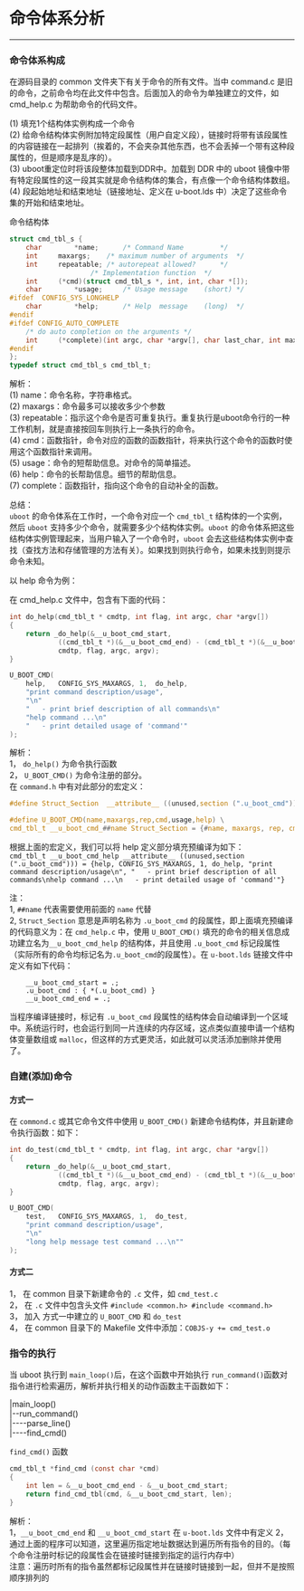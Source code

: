 # 命令体系分析

---

### 命令体系构成  
在源码目录的 common 文件夹下有关于命令的所有文件。当中 command.c 是旧的命令，之前命令均在此文件中包含。后面加入的命令为单独建立的文件，如 cmd_help.c 为帮助命令的代码文件。  


(1) 填充1个结构体实例构成一个命令  
(2) 给命令结构体实例附加特定段属性（用户自定义段），链接时将带有该段属性的内容链接在一起排列（挨着的，不会夹杂其他东西，也不会丢掉一个带有这种段属性的，但是顺序是乱序的）。  
(3) uboot重定位时将该段整体加载到DDR中。加载到 DDR 中的 uboot 镜像中带有特定段属性的这一段其实就是命令结构体的集合，有点像一个命令结构体数组。  
(4) 段起始地址和结束地址（链接地址、定义在 u-boot.lds 中）决定了这些命令集的开始和结束地址。  


命令结构体
```C
struct cmd_tbl_s {
	char		*name;		/* Command Name			*/
	int		maxargs;	/* maximum number of arguments	*/
	int		repeatable;	/* autorepeat allowed?		*/
					/* Implementation function	*/
	int		(*cmd)(struct cmd_tbl_s *, int, int, char *[]);
	char		*usage;		/* Usage message	(short)	*/
#ifdef	CONFIG_SYS_LONGHELP
	char		*help;		/* Help  message	(long)	*/
#endif
#ifdef CONFIG_AUTO_COMPLETE
	/* do auto completion on the arguments */
	int		(*complete)(int argc, char *argv[], char last_char, int maxv, char *cmdv[]);
#endif
};
typedef struct cmd_tbl_s cmd_tbl_t;

```
解析：  
(1) name：命令名称，字符串格式。  
(2) maxargs：命令最多可以接收多少个参数  
(3) repeatable：指示这个命令是否可重复执行。重复执行是uboot命令行的一种工作机制，就是直接按回车则执行上一条执行的命令。  
(4) cmd：函数指针，命令对应的函数的函数指针，将来执行这个命令的函数时使用这个函数指针来调用。  
(5) usage：命令的短帮助信息。对命令的简单描述。  
(6) help：命令的长帮助信息。细节的帮助信息。  
(7) complete：函数指针，指向这个命令的自动补全的函数。  

总结：  
`uboot` 的命令体系在工作时，一个命令对应一个  `cmd_tbl_t` 结构体的一个实例，然后  `uboot` 支持多少个命令，就需要多少个结构体实例。`uboot` 的命令体系把这些结构体实例管理起来，当用户输入了一个命令时，`uboot` 会去这些结构体实例中查找（查找方法和存储管理的方法有关）。如果找到则执行命令，如果未找到则提示命令未知。  

以 help 命令为例： 

在 cmd_help.c 文件中，包含有下面的代码：  
```C
int do_help(cmd_tbl_t * cmdtp, int flag, int argc, char *argv[])
{
	return _do_help(&__u_boot_cmd_start,
			((cmd_tbl_t *)(&__u_boot_cmd_end) - (cmd_tbl_t *)(&__u_boot_cmd_start))/sizeof(cmd_tbl_t *),
			cmdtp, flag, argc, argv);
}

U_BOOT_CMD(
	help,	CONFIG_SYS_MAXARGS,	1,	do_help,
	"print command description/usage",
	"\n"
	"	- print brief description of all commands\n"
	"help command ...\n"
	"	- print detailed usage of 'command'"
);
```
解析：  
1， `do_help()` 为命令执行函数  
2， `U_BOOT_CMD()` 为命令注册的部分。  
在 `command.h` 中有对此部分的宏定义：  
```C
#define Struct_Section  __attribute__ ((unused,section (".u_boot_cmd")))

#define U_BOOT_CMD(name,maxargs,rep,cmd,usage,help) \
cmd_tbl_t __u_boot_cmd_##name Struct_Section = {#name, maxargs, rep, cmd, usage, help}
```
根据上面的宏定义，我们可以将 help 定义部分填充预编译为如下：  
`cmd_tbl_t __u_boot_cmd_help __attribute__ ((unused,section (".u_boot_cmd"))) = {help, CONFIG_SYS_MAXARGS, 1, do_help, "print command description/usage\n", "	- print brief description of all commands\nhelp command ...\n	- print detailed usage of 'command'"}`  
  
注：  
1, `##name` 代表需要使用前面的  `name` 代替  
2, `Struct_Section` 意思是声明名称为 `.u_boot_cmd` 的段属性，即上面填充预编译的代码意义为：在 `cmd_help.c` 中，使用  `U_BOOT_CMD()` 填充的命令的相关信息成功建立名为`__u_boot_cmd_help` 的结构体，并且使用 `.u_boot_cmd` 标记段属性（实际所有的命令均标记名为`.u_boot_cmd`的段属性）。在 `u-boot.lds` 链接文件中定义有如下代码：  
```
	__u_boot_cmd_start = .;
	.u_boot_cmd : { *(.u_boot_cmd) }
	__u_boot_cmd_end = .;
```
当程序编译链接时，标记有 `.u_boot_cmd` 段属性的结构体会自动编译到一个区域中。系统运行时，也会运行到同一片连续的内存区域，这点类似直接申请一个结构体变量数组或 `malloc`，但这样的方式更灵活，如此就可以灵活添加删除并使用了。  

### 自建(添加)命令

#### 方式一  
在 `commond.c` 或其它命令文件中使用  `U_BOOT_CMD()` 新建命令结构体，并且新建命令执行函数：如下：  
```C
int do_test(cmd_tbl_t * cmdtp, int flag, int argc, char *argv[])
{
	return _do_help(&__u_boot_cmd_start,
			((cmd_tbl_t *)(&__u_boot_cmd_end) - (cmd_tbl_t *)(&__u_boot_cmd_start))/sizeof(cmd_tbl_t *),
			cmdtp, flag, argc, argv);
}

U_BOOT_CMD(
	test,	CONFIG_SYS_MAXARGS,	1,	do_test,
	"print command description/usage",
	"\n"
	"long help message test command ...\n""
);
```

#### 方式二  
1， 在 common 目录下新建命令的 `.c` 文件，如  `cmd_test.c`  
2， 在 `.c` 文件中包含头文件 `#include <common.h> #include <command.h>`  
3， 加入 方式一中建立的 `U_BOOT_CMD` 和 `do_test`  
4， 在 common 目录下的 Makefile 文件中添加：`COBJS-y += cmd_test.o`  

### 指令的执行  

当 uboot 执行到 `main_loop()`后，在这个函数中开始执行  `run_command()`函数对指令进行检索遍历，解析并执行相关的动作函数主干函数如下：  

|main_loop()  
|--run_command()    
|----parse_line()  
|----find_cmd()  

`find_cmd()` 函数
```C
cmd_tbl_t *find_cmd (const char *cmd)
{
	int len = &__u_boot_cmd_end - &__u_boot_cmd_start;
	return find_cmd_tbl(cmd, &__u_boot_cmd_start, len);
}
```
解析：  
1，`__u_boot_cmd_end` 和 `__u_boot_cmd_start` 在 `u-boot.lds` 文件中有定义
2， 通过上面的程序可以知道，这里遍历指定地址数据达到遍历所有指令的目的。（每个命令注册时标记的段属性会在链接时链接到指定的运行内存中）  
注意：遍历时所有的指令虽然都标记段属性并在链接时链接到一起，但并不是按照顺序排列的